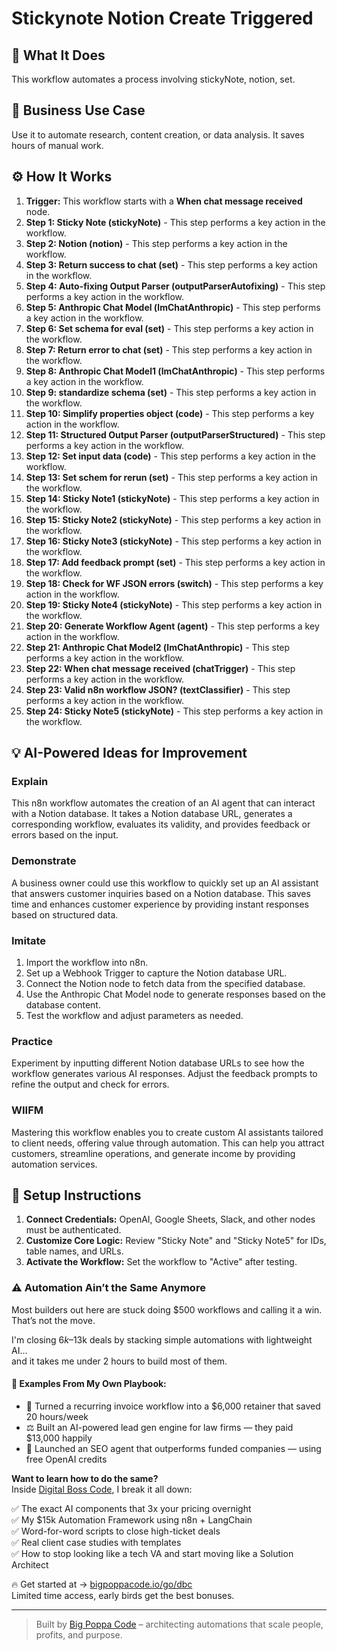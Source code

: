 # Stickynote Notion Create Triggered

## 🚀 What It Does
This workflow automates a process involving stickyNote, notion, set.

## 💼 Business Use Case
Use it to automate research, content creation, or data analysis. It saves hours of manual work.

## ⚙️ How It Works
1.  **Trigger:** This workflow starts with a **When chat message received** node.
2. **Step 1: Sticky Note (stickyNote)** - This step performs a key action in the workflow.
3. **Step 2: Notion (notion)** - This step performs a key action in the workflow.
4. **Step 3: Return success to chat (set)** - This step performs a key action in the workflow.
5. **Step 4: Auto-fixing Output Parser (outputParserAutofixing)** - This step performs a key action in the workflow.
6. **Step 5: Anthropic Chat Model (lmChatAnthropic)** - This step performs a key action in the workflow.
7. **Step 6: Set schema for eval (set)** - This step performs a key action in the workflow.
8. **Step 7: Return error to chat (set)** - This step performs a key action in the workflow.
9. **Step 8: Anthropic Chat Model1 (lmChatAnthropic)** - This step performs a key action in the workflow.
10. **Step 9: standardize schema (set)** - This step performs a key action in the workflow.
11. **Step 10: Simplify properties object (code)** - This step performs a key action in the workflow.
12. **Step 11: Structured Output Parser (outputParserStructured)** - This step performs a key action in the workflow.
13. **Step 12: Set input data (code)** - This step performs a key action in the workflow.
14. **Step 13: Set schem for rerun (set)** - This step performs a key action in the workflow.
15. **Step 14: Sticky Note1 (stickyNote)** - This step performs a key action in the workflow.
16. **Step 15: Sticky Note2 (stickyNote)** - This step performs a key action in the workflow.
17. **Step 16: Sticky Note3 (stickyNote)** - This step performs a key action in the workflow.
18. **Step 17: Add feedback prompt (set)** - This step performs a key action in the workflow.
19. **Step 18: Check for WF JSON errors (switch)** - This step performs a key action in the workflow.
20. **Step 19: Sticky Note4 (stickyNote)** - This step performs a key action in the workflow.
21. **Step 20: Generate Workflow Agent (agent)** - This step performs a key action in the workflow.
22. **Step 21: Anthropic Chat Model2 (lmChatAnthropic)** - This step performs a key action in the workflow.
23. **Step 22: When chat message received (chatTrigger)** - This step performs a key action in the workflow.
24. **Step 23: Valid n8n workflow JSON? (textClassifier)** - This step performs a key action in the workflow.
25. **Step 24: Sticky Note5 (stickyNote)** - This step performs a key action in the workflow.

## 💡 AI-Powered Ideas for Improvement
### Explain
This n8n workflow automates the creation of an AI agent that can interact with a Notion database. It takes a Notion database URL, generates a corresponding workflow, evaluates its validity, and provides feedback or errors based on the input.

### Demonstrate
A business owner could use this workflow to quickly set up an AI assistant that answers customer inquiries based on a Notion database. This saves time and enhances customer experience by providing instant responses based on structured data.

### Imitate
1. Import the workflow into n8n.
2. Set up a Webhook Trigger to capture the Notion database URL.
3. Connect the Notion node to fetch data from the specified database.
4. Use the Anthropic Chat Model node to generate responses based on the database content.
5. Test the workflow and adjust parameters as needed.

### Practice
Experiment by inputting different Notion database URLs to see how the workflow generates various AI responses. Adjust the feedback prompts to refine the output and check for errors.

### WIIFM
Mastering this workflow enables you to create custom AI assistants tailored to client needs, offering value through automation. This can help you attract customers, streamline operations, and generate income by providing automation services.

## 🔧 Setup Instructions
1. **Connect Credentials:** OpenAI, Google Sheets, Slack, and other nodes must be authenticated.
2. **Customize Core Logic:** Review "Sticky Note" and "Sticky Note5" for IDs, table names, and URLs.
3. **Activate the Workflow:** Set the workflow to "Active" after testing.

### ⚠️ Automation Ain’t the Same Anymore

Most builders out here are stuck doing $500 workflows and calling it a win.  
That’s not the move.  

I'm closing $6k–$13k deals by stacking simple automations with lightweight AI...  
and it takes me under 2 hours to build most of them.

#### 🧠 Examples From My Own Playbook:
- 🔁 Turned a recurring invoice workflow into a $6,000 retainer that saved 20 hours/week  
- ⚖️ Built an AI-powered lead gen engine for law firms — they paid $13,000 happily  
- 🚀 Launched an SEO agent that outperforms funded companies — using free OpenAI credits  

**Want to learn how to do the same?**  
Inside [Digital Boss Code](https://bigpoppacode.io/go/dbc), I break it all down:

✅ The exact AI components that 3x your pricing overnight  
✅ My $15k Automation Framework using n8n + LangChain  
✅ Word-for-word scripts to close high-ticket deals  
✅ Real client case studies with templates  
✅ How to stop looking like a tech VA and start moving like a Solution Architect  

🔥 Get started at → [bigpoppacode.io/go/dbc](https://bigpoppacode.io/go/dbc)  
Limited time access, early birds get the best bonuses.

---
> Built by [Big Poppa Code](https://bigpoppacode.io) – architecting automations that scale people, profits, and purpose.
